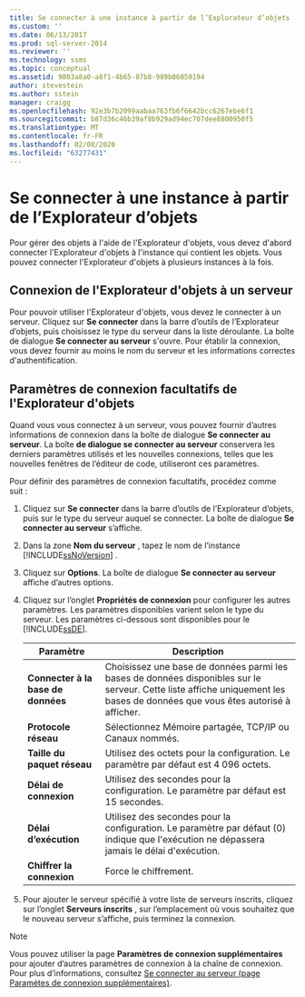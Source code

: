 ```yaml
---
title: Se connecter à une instance à partir de l’Explorateur d’objets | Microsoft Docs
ms.custom: ''
ms.date: 06/13/2017
ms.prod: sql-server-2014
ms.reviewer: ''
ms.technology: ssms
ms.topic: conceptual
ms.assetid: 9803a8a0-a8f1-4b65-87b8-989b06850194
author: stevestein
ms.author: sstein
manager: craigg
ms.openlocfilehash: 92e3b7b2099aabaa763fb6f6642bcc6267ebe6f1
ms.sourcegitcommit: b87d36c46b39af8b929ad94ec707dee8800950f5
ms.translationtype: MT
ms.contentlocale: fr-FR
ms.lasthandoff: 02/08/2020
ms.locfileid: "63277431"
---
```

# <a name="connect-to-an-instance-from-object-explorer"></a>Se connecter à une instance à partir de l’Explorateur d’objets
  Pour gérer des objets à l'aide de l'Explorateur d'objets, vous devez d'abord connecter l'Explorateur d'objets à l'instance qui contient les objets. Vous pouvez connecter l'Explorateur d'objets à plusieurs instances à la fois.  
  
## <a name="connecting-object-explorer-to-a-server"></a>Connexion de l'Explorateur d'objets à un serveur  
 Pour pouvoir utiliser l'Explorateur d'objets, vous devez le connecter à un serveur. Cliquez sur **Se connecter** dans la barre d’outils de l’Explorateur d’objets, puis choisissez le type du serveur dans la liste déroulante. La boîte de dialogue **Se connecter au serveur** s'ouvre. Pour établir la connexion, vous devez fournir au moins le nom du serveur et les informations correctes d'authentification.  
  
## <a name="optional-object-explorer-connection-settings"></a>Paramètres de connexion facultatifs de l'Explorateur d'objets  
 Quand vous vous connectez à un serveur, vous pouvez fournir d’autres informations de connexion dans la boîte de dialogue **Se connecter au serveur**. La boîte **de dialogue se connecter au serveur** conservera les derniers paramètres utilisés et les nouvelles connexions, telles que les nouvelles fenêtres de l’éditeur de code, utiliseront ces paramètres.  
  
 Pour définir des paramètres de connexion facultatifs, procédez comme suit :  
  
1.  Cliquez sur **Se connecter** dans la barre d’outils de l’Explorateur d’objets, puis sur le type du serveur auquel se connecter. La boîte de dialogue **Se connecter au serveur** s’affiche.  
  
2.  Dans la zone **Nom du serveur** , tapez le nom de l’instance [!INCLUDE[ssNoVersion](../../includes/ssnoversion-md.md)] .  
  
3.  Cliquez sur **Options**. La boîte de dialogue **Se connecter au serveur** affiche d’autres options.  
  
4.  Cliquez sur l’onglet **Propriétés de connexion** pour configurer les autres paramètres. Les paramètres disponibles varient selon le type du serveur. Les paramètres ci-dessous sont disponibles pour le [!INCLUDE[ssDE](../../includes/ssde-md.md)].  
  
    |Paramètre|Description|  
    |-------------|-----------------|  
    |**Connecter à la base de données**|Choisissez une base de données parmi les bases de données disponibles sur le serveur. Cette liste affiche uniquement les bases de données que vous êtes autorisé à afficher.|  
    |**Protocole réseau**|Sélectionnez Mémoire partagée, TCP/IP ou Canaux nommés.|  
    |**Taille du paquet réseau**|Utilisez des octets pour la configuration. Le paramètre par défaut est 4 096 octets.|  
    |**Délai de connexion**|Utilisez des secondes pour la configuration. Le paramètre par défaut est 15 secondes.|  
    |**Délai d’exécution**|Utilisez des secondes pour la configuration. Le paramètre par défaut (0) indique que l'exécution ne dépassera jamais le délai d'exécution.|  
    |**Chiffrer la connexion**|Force le chiffrement.|  
  
5.  Pour ajouter le serveur spécifié à votre liste de serveurs inscrits, cliquez sur l’onglet **Serveurs inscrits** , sur l’emplacement où vous souhaitez que le nouveau serveur s’affiche, puis terminez la connexion.  
  
> [!NOTE]  
>  Vous pouvez utiliser la page **Paramètres de connexion supplémentaires** pour ajouter d’autres paramètres de connexion à la chaîne de connexion. Pour plus d’informations, consultez [Se connecter au serveur &#40;page Paramètes de connexion supplémentaires&#41;](../../database-engine/connect-to-server-additional-connection-parameters-page.md).  
  
  
